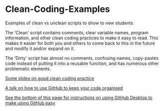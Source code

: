 # Clean-Coding-Examples
Examples of clean vs unclean scripts to show to new students  
  
The 'Clean' script contains comments, clear variable names, program information, and other clean coding practices to make it easy to read. This makes it easier for both you and others to come back to this in the future and modify it and/or expand on it.  

The 'Dirty' script has almost no comments, confusing names, copy-pastes code instead of putting it into a reusable function, and has numerous other problematic elements.  

[Some slides on good clean coding practice](https://docs.google.com/presentation/d/1d5x7pYaGyUSgYvmjD2RW2HO1bKOG2HxmD6K7cKnS4eo/edit#slide=id.gc7803f2224_0_55)  

[A talk on how to use GitHub to keep your code organised](https://www.youtube.com/watch?v=pxRSpfmX2h0)

[See the bottom of this page for instructions on using GitHub Desktop to make using GitHub easy](https://sites.google.com/monash.edu/tlabintranet/online-experiment-m-turk-inquisit?authuser=0)  
